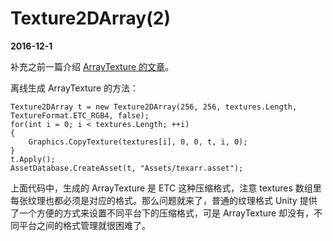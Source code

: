 # Texture2DArray(2)

**2016-12-1**

补充之前一篇介绍 [ArrayTexture 的文章][link1]。

[link1]: ArrayTexture.html

离线生成 ArrayTexture 的方法：

	Texture2DArray t = new Texture2DArray(256, 256, textures.Length, TextureFormat.ETC_RGB4, false);
	for(int i = 0; i < textures.Length; ++i)
	{
		Graphics.CopyTexture(textures[i], 0, 0, t, i, 0);
	}
	t.Apply();
	AssetDatabase.CreateAsset(t, "Assets/texarr.asset");
	
上面代码中，生成的 ArrayTexture 是 ETC 这种压缩格式，注意 textures 数组里每张纹理也都必须是对应的格式。那么问题就来了，普通的纹理格式 Unity 提供了一个方便的方式来设置不同平台下的压缩格式，可是 ArrayTexture 却没有，不同平台之间的格式管理就很困难了。


	